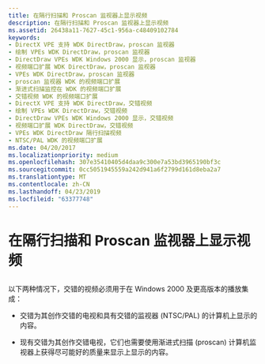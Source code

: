 ```yaml
---
title: 在隔行扫描和 Proscan 监视器上显示视频
description: 在隔行扫描和 Proscan 监视器上显示视频
ms.assetid: 26438a11-7627-45c1-956a-c48409102784
keywords:
- DirectX VPE 支持 WDK DirectDraw，proscan 监视器
- 绘制 VPEs WDK DirectDraw，proscan 监视器
- DirectDraw VPEs WDK Windows 2000 显示，proscan 监视器
- 视频端口扩展 WDK DirectDraw，proscan 监视器
- VPEs WDK DirectDraw，proscan 监视器
- proscan 监视器 WDK 的视频端口扩展
- 渐进式扫描监控在 WDK 的视频端口扩展
- 交错视频 WDK 的视频端口扩展
- DirectX VPE 支持 WDK DirectDraw，交错视频
- 绘制 VPEs WDK DirectDraw，交错视频
- DirectDraw VPEs WDK Windows 2000 显示，交错视频
- 视频端口扩展 WDK DirectDraw，交错视频
- VPEs WDK DirectDraw 隔行扫描视频
- NTSC/PAL WDK 的视频端口扩展
ms.date: 04/20/2017
ms.localizationpriority: medium
ms.openlocfilehash: 307e35410405d4daa9c300e7a53bd3965190bf3c
ms.sourcegitcommit: 0cc5051945559a242d941a6f2799d161d8eba2a7
ms.translationtype: MT
ms.contentlocale: zh-CN
ms.lasthandoff: 04/23/2019
ms.locfileid: "63377748"
---
```

# <a name="displaying-video-on-interlaced-and-proscan-monitors"></a>在隔行扫描和 Proscan 监视器上显示视频


## <span id="ddk_displaying_video_on_interlaced_and_proscan_monitors_gg"></span><span id="DDK_DISPLAYING_VIDEO_ON_INTERLACED_AND_PROSCAN_MONITORS_GG"></span>


以下两种情况下，交错的视频必须用于在 Windows 2000 及更高版本的播放集成：

-   交错为其创作交错的电视和具有交错的监视器 (NTSC/PAL) 的计算机上显示的内容。

-   现有交错为其创作交错电视，它们也需要使用渐进式扫描 (proscan) 计算机监视器上获得尽可能好的质量来显示上显示的内容。

 

 





